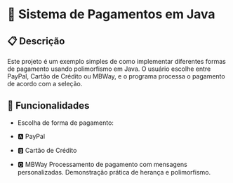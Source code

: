 # 💸 Sistema de Pagamentos em Java

## 📋 Descrição
Este projeto é um exemplo simples de como implementar diferentes formas de pagamento usando polimorfismo em Java. O usuário escolhe entre PayPal, Cartão de Crédito ou MBWay, e o programa processa o pagamento de acordo com a seleção.

## 🚀 Funcionalidades

- Escolha de forma de pagamento:
  
- 🅰️ PayPal
- 🅱️ Cartão de Crédito
- 🅾️ MBWay
Processamento de pagamento com mensagens personalizadas.
Demonstração prática de herança e polimorfismo.
